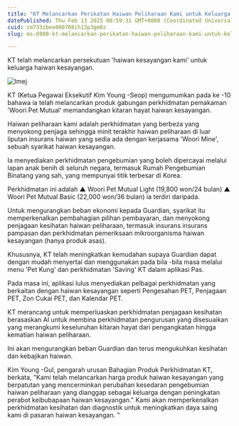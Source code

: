 ```yaml
---
title: "KT Melancarkan Perikatan Haiwan Peliharaan Kami untuk Keluarga Haiwan Peliharaan"
datePublished: Thu Feb 13 2025 08:59:31 GMT+0000 (Coordinated Universal Time)
cuid: cm733zbee000708ih13p3gm0z
slug: ms-6980-kt-melancarkan-perikatan-haiwan-peliharaan-kami-untuk-keluarga-haiwan-peliharaan

---
```



KT telah melancarkan persekutuan 'haiwan kesayangan kami' untuk keluarga haiwan kesayangan.

![Imej](https://cdn.hashnode.com/res/hashnode/image/upload/v1739437169301/2a0b25f9-90ca-4169-917a-e9a0c27d67f5.jpeg)

KT (Ketua Pegawai Eksekutif Kim Young -Seop) mengumumkan pada ke -10 bahawa ia telah melancarkan produk gabungan perkhidmatan pemakaman 'Woori Pet Mutual' memandangkan kitaran hayat haiwan kesayangan.

Haiwan peliharaan kami adalah perkhidmatan yang berbeza yang menyokong penjaga sehingga minit terakhir haiwan peliharaan di luar liputan insurans haiwan yang sedia ada dengan kerjasama 'Woori Mine', sebuah syarikat haiwan kesayangan.

Ia menyediakan perkhidmatan pengebumian yang boleh dipercayai melalui lapan anak benih di seluruh negara, termasuk Rumah Pengebumian Binatang yang sah, yang mempunyai titik terbesar di Korea.

Perkhidmatan ini adalah ▲ Woori Pet Mutual Light (19,800 won/24 bulan) ▲ Woori Pet Mutual Basic (22,000 won/36 bulan) ia terdiri daripada.

Untuk mengurangkan beban ekonomi kepada Guardian, syarikat itu memperkenalkan pembahagian pilihan pembayaran, dan menyokong penjagaan kesihatan haiwan peliharaan, termasuk insurans insurans pampasan dan perkhidmatan pemeriksaan mikroorganisma haiwan kesayangan (hanya produk asas).

Khususnya, KT telah meningkatkan kemudahan supaya Guardian dapat dengan mudah menyertai dan menggunakan pada bila -bila masa melalui menu 'Pet Kung' dan perkhidmatan 'Saving' KT dalam aplikasi Pas.

Pada masa ini, aplikasi lulus menyediakan pelbagai perkhidmatan yang berkaitan dengan haiwan kesayangan seperti Pengesahan PET, Penjagaan PET, Zon Cukai PET, dan Kalendar PET.

KT merancang untuk memperluaskan perkhidmatan penjagaan kesihatan berasaskan AI untuk membina perkhidmatan pengurusan yang disesuaikan yang merangkumi keseluruhan kitaran hayat dari pengangkatan hingga kematian haiwan peliharaan.

Ini akan mengurangkan beban Guardian dan terus mengukuhkan kesihatan dan kebajikan haiwan.

Kim Young -Gul, pengarah urusan Bahagian Produk Perkhidmatan KT, berkata, "Kami telah melancarkan harga produk haiwan kesayangan yang berpatutan yang mencerminkan perubahan kesedaran pengebumian haiwan peliharaan yang dianggap sebagai keluarga dengan peningkatan perabot keibubapaan haiwan kesayangan." Kami akan memperkenalkan perkhidmatan kesihatan dan diagnostik untuk meningkatkan daya saing kami di pasaran haiwan kesayangan. "